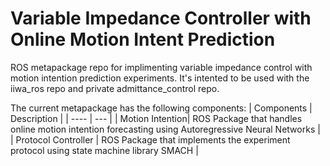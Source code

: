 # Variable Impedance Controller with Online Motion Intent Prediction
ROS metapackage repo for implimenting variable impedance control with motion intention prediction experiments. 
It's intented to be used with the iiwa_ros repo and private admittance_control repo.

The current metapackage has the following components:
| Components | Description |
| ---- | --- |
| Motion Intention| ROS Package that handles online motion intention forecasting using Autoregressive Neural Networks |
| Protocol Controller | ROS Package that implements the experiment protocol using state machine library SMACH |
